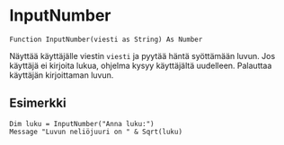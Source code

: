 <!--messages-->
InputNumber
===========

```eppabasic
Function InputNumber(viesti as String) As Number
```

Näyttää käyttäjälle viestin `viesti` ja pyytää häntä syöttämään luvun.
Jos käyttäjä ei kirjoita lukua, ohjelma kysyy käyttäjältä uudelleen.
Palauttaa käyttäjän kirjoittaman luvun.

Esimerkki
----------
```eppabasic
Dim luku = InputNumber("Anna luku:")
Message "Luvun neliöjuuri on " & Sqrt(luku)
```

